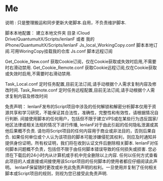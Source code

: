 # Me
说明 :
只是整理搬运和同步更新大佬脚本.自用，不负责维护脚本.

脚本本地配置：
建立本地文件夹 目录 iCloud Drive/QuantumultX/Scripts/lenlanF 或者 我的iPhone/QuantumultX/Scripts/lenlanF
Js_local_WorkingCopy.conf 脚本本地订阅.可用WoringCopy挂载我的仓库
Js.conf 脚本远程订阅

Get_Cookie_New.conf 获取Cookie订阅，仅在Cookie获取或失效时启用,不需要时右滑动禁用.
Get_Cookie_Remote.conf 获取Cookie远程订阅,仅在Cookie获取或失效时启用,不需要时右滑动禁用.

Task_Local.conf 定时任务配置,目前无法订阅,请手动根据个人需求复制内容及修改时间.
Task_Remote.conf 定时任务远程配置,目前无法订阅,请手动根据个人需求复制内容及修改时间

免责声明：
lenlanF发布的Script项目中涉及的任何解锁和解密分析脚本仅用于资源共享和学习研究，不能保证其合法性，准确性，完整性和有效性，请根据情况自行判断.
间接使用脚本的任何用户，包括但不限于建立VPS或在某些行为违反国家/地区法律或相关法规的情况下进行传播, lenlanF对于由此引起的任何隐私泄漏或其他后果概不负责.
请勿将Script项目的任何内容用于商业或非法目的，否则后果自负.
如果任何单位或个人认为该项目的脚本可能涉嫌侵犯其权利，则应及时通知并提供身份证明，所有权证明，我们将在收到认证文件后删除相关脚本.
lenlanF对任何脚本问题概不负责，包括但不限于由任何脚本错误导致的任何损失或损害.
您必须在下载后的24小时内从计算机或手机中完全删除以上内容.
任何以任何方式查看此项目的人或直接或间接使用该Script项目的任何脚本的使用者都应仔细阅读此声明。
lenlanF保留随时更改或补充此免责声明的权利。一旦使用并复制了任何相关脚本或Script项目的规则，则视为您已接受此免责声明.
